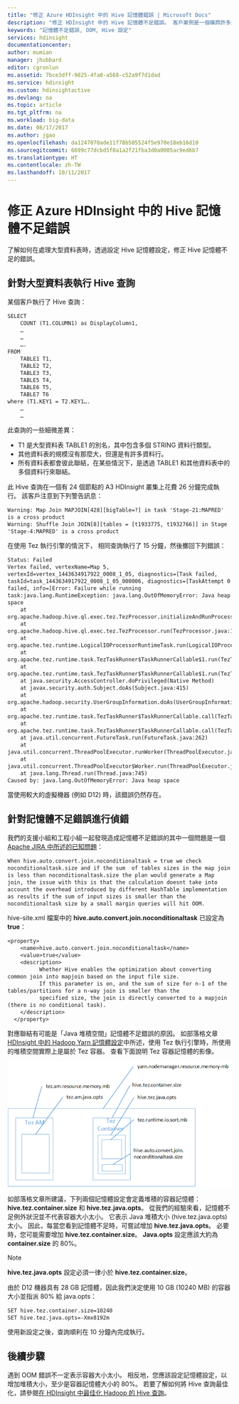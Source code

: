 ```yaml
---
title: "修正 Azure HDInsight 中的 Hive 記憶體錯誤 | Microsoft Docs"
description: "修正 HDInsight 中的 Hive 記憶體不足錯誤。 客戶案例是一個橫跨許多大型資料表的查詢。"
keywords: "記憶體不足錯誤, OOM, Hive 設定"
services: hdinsight
documentationcenter: 
author: mumian
manager: jhubbard
editor: cgronlun
ms.assetid: 7bce3dff-9825-4fa0-a568-c52a9f7d1dad
ms.service: hdinsight
ms.custom: hdinsightactive
ms.devlang: na
ms.topic: article
ms.tgt_pltfrm: na
ms.workload: big-data
ms.date: 08/17/2017
ms.author: jgao
ms.openlocfilehash: da1247070ade11f78b505524f5e970e18eb16d10
ms.sourcegitcommit: 6699c77dcbd5f8a1a2f21fba3d0a0005ac9ed6b7
ms.translationtype: HT
ms.contentlocale: zh-TW
ms.lasthandoff: 10/11/2017
---
```

# <a name="fix-a-hive-out-of-memory-error-in-azure-hdinsight"></a>修正 Azure HDInsight 中的 Hive 記憶體不足錯誤

了解如何在處理大型資料表時，透過設定 Hive 記憶體設定，修正 Hive 記憶體不足的錯誤。

## <a name="run-hive-query-against-large-tables"></a>針對大型資料表執行 Hive 查詢

某個客戶執行了 Hive 查詢：

    SELECT
        COUNT (T1.COLUMN1) as DisplayColumn1,
        …
        …
        ….
    FROM
        TABLE1 T1,
        TABLE2 T2,
        TABLE3 T3,
        TABLE5 T4,
        TABLE6 T5,
        TABLE7 T6
    where (T1.KEY1 = T2.KEY1….
        …
        …

此查詢的一些細微差異：

* T1 是大型資料表 TABLE1 的別名，其中包含多個 STRING 資料行類型。
* 其他資料表的規模沒有那麼大，但還是有許多資料行。
* 所有資料表都會彼此聯結，在某些情況下，是透過 TABLE1 和其他資料表中的多個資料行來聯結。

此 Hive 查詢在一個有 24 個節點的 A3 HDInsight 叢集上花費 26 分鐘完成執行。 該客戶注意到下列警告訊息：

    Warning: Map Join MAPJOIN[428][bigTable=?] in task 'Stage-21:MAPRED' is a cross product
    Warning: Shuffle Join JOIN[8][tables = [t1933775, t1932766]] in Stage 'Stage-4:MAPRED' is a cross product

在使用 Tez 執行引擎的情況下， 相同查詢執行了 15 分鐘，然後擲回下列錯誤：

    Status: Failed
    Vertex failed, vertexName=Map 5, vertexId=vertex_1443634917922_0008_1_05, diagnostics=[Task failed, taskId=task_1443634917922_0008_1_05_000006, diagnostics=[TaskAttempt 0 failed, info=[Error: Failure while running task:java.lang.RuntimeException: java.lang.OutOfMemoryError: Java heap space
        at
    org.apache.hadoop.hive.ql.exec.tez.TezProcessor.initializeAndRunProcessor(TezProcessor.java:172)
        at org.apache.hadoop.hive.ql.exec.tez.TezProcessor.run(TezProcessor.java:138)
        at
    org.apache.tez.runtime.LogicalIOProcessorRuntimeTask.run(LogicalIOProcessorRuntimeTask.java:324)
        at
    org.apache.tez.runtime.task.TezTaskRunner$TaskRunnerCallable$1.run(TezTaskRunner.java:176)
        at
    org.apache.tez.runtime.task.TezTaskRunner$TaskRunnerCallable$1.run(TezTaskRunner.java:168)
        at java.security.AccessController.doPrivileged(Native Method)
        at javax.security.auth.Subject.doAs(Subject.java:415)
        at org.apache.hadoop.security.UserGroupInformation.doAs(UserGroupInformation.java:1628)
        at
    org.apache.tez.runtime.task.TezTaskRunner$TaskRunnerCallable.call(TezTaskRunner.java:168)
        at
    org.apache.tez.runtime.task.TezTaskRunner$TaskRunnerCallable.call(TezTaskRunner.java:163)
        at java.util.concurrent.FutureTask.run(FutureTask.java:262)
        at java.util.concurrent.ThreadPoolExecutor.runWorker(ThreadPoolExecutor.java:1145)
        at java.util.concurrent.ThreadPoolExecutor$Worker.run(ThreadPoolExecutor.java:615)
        at java.lang.Thread.run(Thread.java:745)
    Caused by: java.lang.OutOfMemoryError: Java heap space

當使用較大的虛擬機器 (例如 D12) 時，該錯誤仍然存在。


## <a name="debug-the-out-of-memory-error"></a>針對記憶體不足錯誤進行偵錯

我們的支援小組和工程小組一起發現造成記憶體不足錯誤的其中一個問題是一個 [Apache JIRA 中所述的已知問題](https://issues.apache.org/jira/browse/HIVE-8306)：

    When hive.auto.convert.join.noconditionaltask = true we check noconditionaltask.size and if the sum  of tables sizes in the map join is less than noconditionaltask.size the plan would generate a Map join, the issue with this is that the calculation doesnt take into account the overhead introduced by different HashTable implementation as results if the sum of input sizes is smaller than the noconditionaltask size by a small margin queries will hit OOM.

hive-site.xml 檔案中的 **hive.auto.convert.join.noconditionaltask** 已設定為 **true**：

    <property>
        <name>hive.auto.convert.join.noconditionaltask</name>
        <value>true</value>
        <description>
              Whether Hive enables the optimization about converting common join into mapjoin based on the input file size.
              If this parameter is on, and the sum of size for n-1 of the tables/partitions for a n-way join is smaller than the
              specified size, the join is directly converted to a mapjoin (there is no conditional task).
        </description>
      </property>

對應聯結有可能是「Java 堆積空間」記憶體不足錯誤的原因。 如部落格文章 [HDInsight 中的 Hadoop Yarn 記憶體設定](http://blogs.msdn.com/b/shanyu/archive/2014/07/31/hadoop-yarn-memory-settings-in-hdinsigh.aspx)中所述，使用 Tez 執行引擎時，所使用的堆積空間實際上是屬於 Tez 容器。 查看下面說明 Tez 容器記憶體的影像。

![Tez 容器記憶體圖表：Hive 記憶體不足錯誤](./media/hdinsight-hadoop-hive-out-of-memory-error-oom/hive-out-of-memory-error-oom-tez-container-memory.png)

如部落格文章所建議，下列兩個記憶體設定會定義堆積的容器記憶體：**hive.tez.container.size** 和 **hive.tez.java.opts**。 從我們的經驗來看，記憶體不足例外狀況並不代表容器大小太小。 它表示 Java 堆積大小 (hive.tez.java.opts) 太小。 因此，每當您看到記憶體不足時，可嘗試增加 **hive.tez.java.opts**。 必要時，您可能需要增加 **hive.tez.container.size**。 **Java.opts** 設定應該大約為 **container.size** 的 80%。

> [!NOTE]
> **hive.tez.java.opts** 設定必須一律小於 **hive.tez.container.size**。
> 
> 

由於 D12 機器具有 28 GB 記憶體，因此我們決定使用 10 GB (10240 MB) 的容器大小並指派 80% 給 java.opts：

    SET hive.tez.container.size=10240
    SET hive.tez.java.opts=-Xmx8192m

使用新設定之後，查詢順利在 10 分鐘內完成執行。

## <a name="next-steps"></a>後續步驟

遇到 OOM 錯誤不一定表示容器大小太小。 相反地，您應該設定記憶體設定，以增加堆積大小，至少是容器記憶體大小的 80%。 若要了解如何將 Hive 查詢最佳化，請參閱[在 HDInsight 中最佳化 Hadoop 的 Hive 查詢](hdinsight-hadoop-optimize-hive-query.md)。